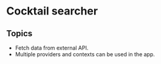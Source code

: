 # Cocktail searcher

## Topics
- Fetch data from external API.
- Multiple providers and contexts can be used in the app.
